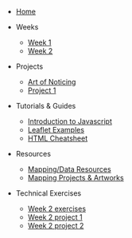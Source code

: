 * [Home](/README.md)

* Weeks
    * [Week 1](weeks/week_01.md)
    * [Week 2](weeks/week_02.md)


* Projects
    * [Art of Noticing](projects/art-of-noticing.md)
    * [Project 1](projects/project_01.md)


* Tutorials & Guides
    * [Introduction to Javascript](tutorials_guides/intro-to-javascript.md)
    * [Leaflet Examples](tutorials_guides/leaflet_examples/README.md)
    * [HTML Cheatsheet ](https://drive.google.com/file/d/1V_Th2OPnb6FcRVPMcpqeWigFD7DC1XYx/view?usp=sharing)

    
* Resources
    * [Mapping/Data Resources](resources/mapping_and_data.md)
    * [Mapping Projects & Artworks](resources/projects_and_artworks.md)

* Technical Exercises
    * [Week 2 exercises](tutorials_guides/exercises/week_02_excercises.md)
    * [Week 2 project 1](tutorials_guides/exercises/week_02_proj.md)
    * [Week 2 project 2](tutorials_guides/exercises/week_02_proj2.md)
    <!-- * [Week 3 exercises](tutorials_guides/exercises/week_03_excercises.md)
    * [Week 4 Studio](tutorials_guides/exercises/week_04_studio/README.md)
    * [Week 6 Studio](tutorials_guides/exercises/week_06_studio/Kepler_studio.md)
    * [Week 7 Studio](tutorials_guides/exercises/week_07_studio.md)
    * [Week 9 Studio](tutorials_guides/exercises/week_09_studio.md)
    * [Week 10 Studio](tutorials_guides/exercises/week_10_studio.md)  -->